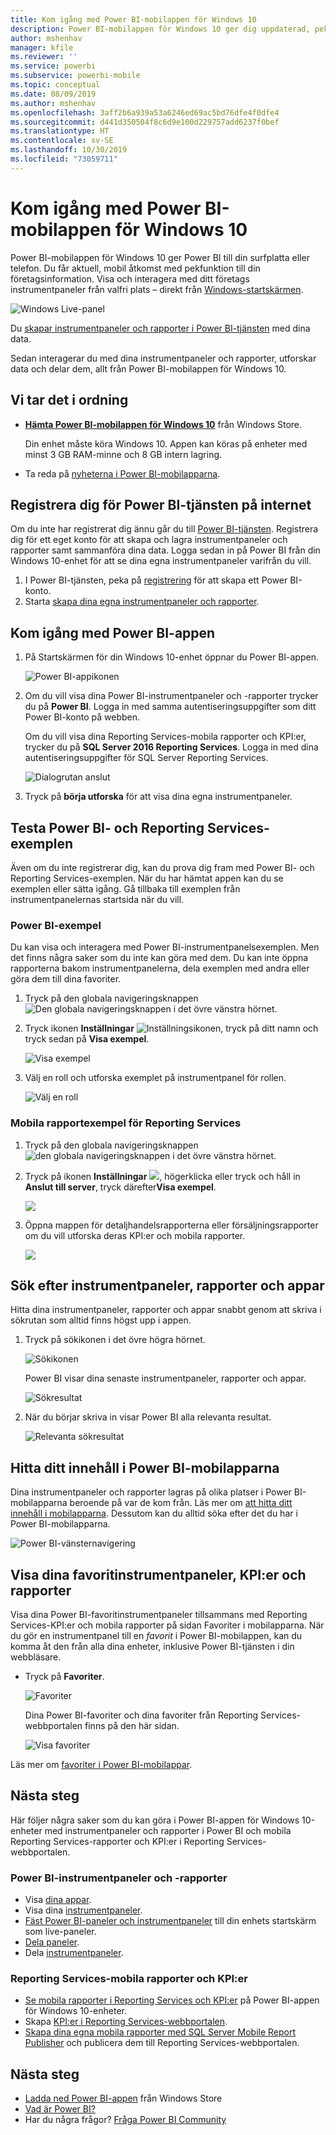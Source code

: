 ```yaml
---
title: Kom igång med Power BI-mobilappen för Windows 10
description: Power BI-mobilappen för Windows 10 ger dig uppdaterad, pekaktiverad mobil åtkomst till företagets information på din surfplatta eller telefon.
author: mshenhav
manager: kfile
ms.reviewer: ''
ms.service: powerbi
ms.subservice: powerbi-mobile
ms.topic: conceptual
ms.date: 08/09/2019
ms.author: mshenhav
ms.openlocfilehash: 3aff2b6a939a53a6246ed69ac5bd76dfe4f0dfe4
ms.sourcegitcommit: d441d350504f8c6d9e100d229757add6237f0bef
ms.translationtype: HT
ms.contentlocale: sv-SE
ms.lasthandoff: 10/30/2019
ms.locfileid: "73059711"
---
```

# <a name="get-started-with-the-power-bi-mobile-app-for-windows-10"></a>Kom igång med Power BI-mobilappen för Windows 10
Power BI-mobilappen för Windows 10 ger Power BI till din surfplatta eller telefon. Du får aktuell, mobil åtkomst med pekfunktion till din företagsinformation. Visa och interagera med ditt företags instrumentpaneler från valfri plats – direkt från [Windows-startskärmen](mobile-pin-dashboard-start-screen-windows-10-phone-app.md).

![Windows Live-panel](./media/mobile-windows-10-phone-app-get-started/pbi_win10_livetile.gif)

Du [skapar instrumentpaneler och rapporter i Power BI-tjänsten](../../service-get-started.md) med dina data. 

Sedan interagerar du med dina instrumentpaneler och rapporter, utforskar data och delar dem, allt från Power BI-mobilappen för Windows 10.

## <a name="first-things-first"></a>Vi tar det i ordning
* [**Hämta Power BI-mobilappen för Windows 10**](http://go.microsoft.com/fwlink/?LinkID=526478) från Windows Store.
  
  Din enhet måste köra Windows 10. Appen kan köras på enheter med minst 3 GB RAM-minne och 8 GB intern lagring.
   
* Ta reda på [nyheterna i Power BI-mobilapparna](mobile-whats-new-in-the-mobile-apps.md).

## <a name="sign-up-for-the-power-bi-service-on-the-web"></a>Registrera dig för Power BI-tjänsten på internet
Om du inte har registrerat dig ännu går du till [Power BI-tjänsten](http://powerbi.com/). Registrera dig för ett eget konto för att skapa och lagra instrumentpaneler och rapporter samt sammanföra dina data. Logga sedan in på Power BI från din Windows 10-enhet för att se dina egna instrumentpaneler varifrån du vill.

1. I Power BI-tjänsten, peka på [registrering](http://go.microsoft.com/fwlink/?LinkID=513879) för att skapa ett Power BI-konto.
2. Starta [skapa dina egna instrumentpaneler och rapporter](../../service-get-started.md).

## <a name="get-started-with-the-power-bi-app"></a>Kom igång med Power BI-appen
1. På Startskärmen för din Windows 10-enhet öppnar du Power BI-appen.
   
   ![Power BI-appikonen](./media/mobile-windows-10-phone-app-get-started/pbi_win10ph_appiconsm.png)
2. Om du vill visa dina Power BI-instrumentpaneler och -rapporter trycker du på **Power BI**. Logga in med samma autentiseringsuppgifter som ditt Power BI-konto på webben. 
   
   Om du vill visa dina Reporting Services-mobila rapporter och KPI:er, trycker du på **SQL Server 2016 Reporting Services**. Logga in med dina autentiseringsuppgifter för SQL Server Reporting Services.
   
   ![Dialogrutan anslut](./media/mobile-windows-10-phone-app-get-started/power-bi-windows-10-connect.png)
3. Tryck på **börja utforska** för att visa dina egna instrumentpaneler.

## <a name="try-the-power-bi-and-reporting-services-samples"></a>Testa Power BI- och Reporting Services-exemplen
Även om du inte registrerar dig, kan du prova dig fram med Power BI- och Reporting Services-exemplen. När du har hämtat appen kan du se exemplen eller sätta igång. Gå tillbaka till exemplen från instrumentpanelernas startsida när du vill.

### <a name="power-bi-samples"></a>Power BI-exempel
Du kan visa och interagera med Power BI-instrumentpanelsexemplen. Men det finns några saker som du inte kan göra med dem. Du kan inte öppna rapporterna bakom instrumentpanelerna, dela exemplen med andra eller göra dem till dina favoriter.

1. Tryck på den globala navigeringsknappen ![Den globala navigeringsknappen](././media/mobile-windows-10-phone-app-get-started/power-bi-windows-10-navigation-icon.png) i det övre vänstra hörnet.
2. Tryck ikonen **Inställningar** ![Inställningsikonen](./media/mobile-windows-10-phone-app-get-started/power-bi-win10-settings-icon.png), tryck på ditt namn och tryck sedan på **Visa exempel**.
   
   ![Visa exempel](./media/mobile-windows-10-phone-app-get-started/power-bi-win10-view-samples.png)
3. Välj en roll och utforska exemplet på instrumentpanel för rollen.  
   
   ![Välj en roll](./media/mobile-windows-10-phone-app-get-started/power-bi-win10-samples.png)

### <a name="reporting-services-mobile-report-samples"></a>Mobila rapportexempel för Reporting Services
1. Tryck på den globala navigeringsknappen ![den globala navigeringsknappen](././media/mobile-windows-10-phone-app-get-started/power-bi-windows-10-navigation-icon.png) i det övre vänstra hörnet.
2. Tryck på ikonen **Inställningar** ![](./media/mobile-windows-10-phone-app-get-started/power-bi-win10-settings-icon.png), högerklicka eller tryck och håll in **Anslut till server**, tryck därefter**Visa exempel**.
   
   ![](media/mobile-windows-10-phone-app-get-started/power-bi-win10-connect-ssrs-samples.png)
3. Öppna mappen för detaljhandelsrapporterna eller försäljningsrapporter om du vill utforska deras KPI:er och mobila rapporter.
   
   ![](media/mobile-windows-10-phone-app-get-started/power-bi-win10-ssrs-sample-kpis.png)

## <a name="search-for-dashboards-reports-and-apps"></a>Sök efter instrumentpaneler, rapporter och appar
Hitta dina instrumentpaneler, rapporter och appar snabbt genom att skriva i sökrutan som alltid finns högst upp i appen.

1. Tryck på sökikonen i det övre högra hörnet.
   
   ![Sökikonen](./media/mobile-windows-10-phone-app-get-started/pbi_win10ph_searchbarbrdr.png)
   
   Power BI visar dina senaste instrumentpaneler, rapporter och appar.
   
   ![Sökresultat](./media/mobile-windows-10-phone-app-get-started/pbi_win10_searchrecent.png)
2. När du börjar skriva in visar Power BI alla relevanta resultat.
   
   ![Relevanta sökresultat](./media/mobile-windows-10-phone-app-get-started/pbi_win10_search_m.png)

## <a name="find-your-content-in-the-power-bi-mobile-apps"></a>Hitta ditt innehåll i Power BI-mobilapparna
Dina instrumentpaneler och rapporter lagras på olika platser i Power BI-mobilapparna beroende på var de kom från. Läs mer om [att hitta ditt innehåll i mobilapparna](mobile-apps-quickstart-view-dashboard-report.md). Dessutom kan du alltid söka efter det du har i Power BI-mobilapparna. 

![Power BI-vänsternavigering](./media/mobile-windows-10-phone-app-get-started/power-bi-win10-left-nav.png)

## <a name="view-your-favorite-dashboards-kpis-and-reports"></a>Visa dina favoritinstrumentpaneler, KPI:er och rapporter
Visa dina Power BI-favoritinstrumentpaneler tillsammans med Reporting Services-KPI:er och mobila rapporter på sidan Favoriter i mobilapparna. När du gör en instrumentpanel till en *favorit* i Power BI-mobilappen, kan du komma åt den från alla dina enheter, inklusive Power BI-tjänsten i din webbläsare. 

* Tryck på **Favoriter**.
  
   ![Favoriter](./media/mobile-windows-10-phone-app-get-started/power-bi-win10-favorite-menu.png)
  
   Dina Power BI-favoriter och dina favoriter från Reporting Services-webbportalen finns på den här sidan.
  
   ![Visa favoriter](./media/mobile-windows-10-phone-app-get-started/power-bi-win10-favorites.png)

Läs mer om [favoriter i Power BI-mobilappar](mobile-apps-favorites.md).

## <a name="next-steps"></a>Nästa steg
Här följer några saker som du kan göra i Power BI-appen för Windows 10-enheter med instrumentpaneler och rapporter i Power BI och mobila Reporting Services-rapporter och KPI:er i Reporting Services-webbportalen.

### <a name="power-bi-dashboards-and-reports"></a>Power BI-instrumentpaneler och -rapporter
* Visa [dina appar](../../service-create-distribute-apps.md).
* Visa dina [instrumentpaneler](mobile-apps-view-dashboard.md).
* [Fäst Power BI-paneler och instrumentpaneler](mobile-pin-dashboard-start-screen-windows-10-phone-app.md) till din enhets startskärm som live-paneler.
* [Dela paneler](mobile-windows-10-phone-app-get-started.md).
* Dela [instrumentpaneler](mobile-share-dashboard-from-the-mobile-apps.md).

### <a name="reporting-services-mobile-reports-and-kpis"></a>Reporting Services-mobila rapporter och KPI:er
* [Se mobila rapporter i Reporting Services och KPI:er](mobile-app-windows-10-ssrs-kpis-mobile-reports.md) på Power BI-appen för Windows 10-enheter.
* Skapa [KPI:er i Reporting Services-webbportalen](https://msdn.microsoft.com/library/mt683632.aspx).
* [Skapa dina egna mobila rapporter med SQL Server Mobile Report Publisher](https://msdn.microsoft.com/library/mt652547.aspx) och publicera dem till Reporting Services-webbportalen.

## <a name="next-steps"></a>Nästa steg
* [Ladda ned Power BI-appen](http://go.microsoft.com/fwlink/?LinkID=526478) från Windows Store  
* [Vad är Power BI?](../../fundamentals/power-bi-overview.md)
* Har du några frågor? [Fråga Power BI Community](http://community.powerbi.com/)

